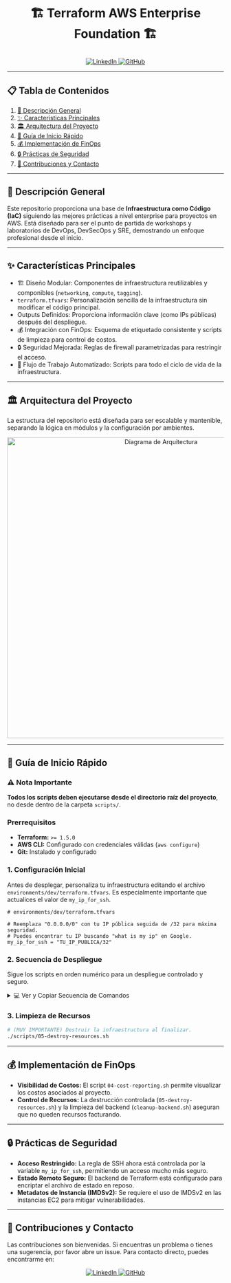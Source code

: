 <h1>
  <p align="center">
    🏗️ Terraform AWS Enterprise Foundation 🏗️
  </p>
</h1>

<p align="center">
  <a href="https://www.linkedin.com/in/jorge-garagorry-a6078652/" target="_blank">
    <img src="https://img.shields.io/badge/LinkedIn-0077B5?style=for-the-badge&logo=linkedin&logoColor=white" alt="LinkedIn">
  </a>
  <a href="https://github.com/jgaragorry" target="_blank">
    <img src="https://img.shields.io/badge/GitHub-181717?style=for-the-badge&logo=github&logoColor=white" alt="GitHub">
  </a>
</p>

---

## 📋 Tabla de Contenidos

1. [🎯 Descripción General](#-descripción-general)
2. [✨ Características Principales](#-características-principales)
3. [🏛️ Arquitectura del Proyecto](#-arquitectura-del-proyecto)
4. [🚀 Guía de Inicio Rápido](#-guía-de-inicio-rápido)
5. [💰 Implementación de FinOps](#-implementación-de-finops)
6. [🔒 Prácticas de Seguridad](#-prácticas-de-seguridad)
7. [🤝 Contribuciones y Contacto](#-contribuciones-y-contacto)

---

## 🎯 Descripción General

Este repositorio proporciona una base de **Infraestructura como Código (IaC)** siguiendo las mejores prácticas a nivel enterprise para proyectos en AWS. Está diseñado para ser el punto de partida de workshops y laboratorios de DevOps, DevSecOps y SRE, demostrando un enfoque profesional desde el inicio.

---

## ✨ Características Principales

- 🏗️ Diseño Modular: Componentes de infraestructura reutilizables y componibles (`networking`, `compute`, `tagging`).
- `terraform.tfvars`: Personalización sencilla de la infraestructura sin modificar el código principal.
- Outputs Definidos: Proporciona información clave (como IPs públicas) después del despliegue.
- 💰 Integración con FinOps: Esquema de etiquetado consistente y scripts de limpieza para control de costos.
- 🔒 Seguridad Mejorada: Reglas de firewall parametrizadas para restringir el acceso.
- 🚀 Flujo de Trabajo Automatizado: Scripts para todo el ciclo de vida de la infraestructura.

---

## 🏛️ Arquitectura del Proyecto

La estructura del repositorio está diseñada para ser escalable y mantenible, separando la lógica en módulos y la configuración por ambientes.

<!-- Si no tienes esta imagen, elimina este bloque -->
<p align="center">
  <img src="https://github.com/jgaragorry/terraform-aws-enterprise-foundation/blob/main/docs/images/architecture.png?raw=true" alt="Diagrama de Arquitectura" width="700"/>
</p>

---

## 🚀 Guía de Inicio Rápido

### ⚠️ Nota Importante

**Todos los scripts deben ejecutarse desde el directorio raíz del proyecto**, no desde dentro de la carpeta `scripts/`.

### Prerrequisitos

- **Terraform:** `>= 1.5.0`
- **AWS CLI:** Configurado con credenciales válidas (`aws configure`)
- **Git:** Instalado y configurado

### 1. Configuración Inicial

Antes de desplegar, personaliza tu infraestructura editando el archivo `environments/dev/terraform.tfvars`. Es especialmente importante que actualices el valor de `my_ip_for_ssh`.

```hcl
# environments/dev/terraform.tfvars

# Reemplaza "0.0.0.0/0" con tu IP pública seguida de /32 para máxima seguridad.
# Puedes encontrar tu IP buscando "what is my ip" en Google.
my_ip_for_ssh = "TU_IP_PUBLICA/32"
```

### 2. Secuencia de Despliegue

Sigue los scripts en orden numérico para un despliegue controlado y seguro.

<details>
<summary>💻 Ver y Copiar Secuencia de Comandos</summary>

```bash
# Opcional: Ejecutar solo si necesitas limpiar un despliegue anterior fallido.
./scripts/cleanup-backend.sh

# 1. Dar permisos de ejecución a los scripts (solo la primera vez).
chmod +x scripts/*.sh

# 2. Configurar el backend remoto (S3 y DynamoDB).
./scripts/01-setup-backend.sh

# 3. Inicializar Terraform y crear el plan de ejecución.
./scripts/02-initialize-project.sh

# 4. Aplicar el plan y crear la infraestructura en AWS.
./scripts/03-deploy-infrastructure.sh
```

</details>

### 3. Limpieza de Recursos

```bash
# (MUY IMPORTANTE) Destruir la infraestructura al finalizar.
./scripts/05-destroy-resources.sh
```

---

## 💰 Implementación de FinOps

- **Visibilidad de Costos:** El script `04-cost-reporting.sh` permite visualizar los costos asociados al proyecto.
- **Control de Recursos:** La destrucción controlada (`05-destroy-resources.sh`) y la limpieza del backend (`cleanup-backend.sh`) aseguran que no queden recursos facturando.

---

## 🔒 Prácticas de Seguridad

- **Acceso Restringido:** La regla de SSH ahora está controlada por la variable `my_ip_for_ssh`, permitiendo un acceso mucho más seguro.
- **Estado Remoto Seguro:** El backend de Terraform está configurado para encriptar el archivo de estado en reposo.
- **Metadatos de Instancia (IMDSv2):** Se requiere el uso de IMDSv2 en las instancias EC2 para mitigar vulnerabilidades.

---

## 🤝 Contribuciones y Contacto

Las contribuciones son bienvenidas. Si encuentras un problema o tienes una sugerencia, por favor abre un issue. Para contacto directo, puedes encontrarme en:

<p align="center">
  <a href="https://www.linkedin.com/in/jorge-garagorry-a6078652/" target="_blank">
    <img src="https://img.shields.io/badge/LinkedIn-0077B5?style=for-the-badge&logo=linkedin&logoColor=white" alt="LinkedIn">
  </a>
  <a href="https://github.com/jgaragorry" target="_blank">
    <img src="https://img.shields.io/badge/GitHub-181717?style=for-the-badge&logo=github&logoColor=white" alt="GitHub">
  </a>
</p>
